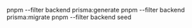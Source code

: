 pnpm --filter backend prisma:generate
pnpm --filter backend prisma:migrate
pnpm --filter backend seed